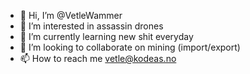 - 👋 Hi, I’m @VetleWammer
- 👀 I’m interested in assassin drones 
- 🌱 I’m currently learning new shit everyday
- 💞️ I’m looking to collaborate on mining (import/export)
- 📫 How to reach me vetle@kodeas.no

<!---
VetleWammer/VetleWammer is a ✨ special ✨ repository because its `README.md` (this file) appears on your GitHub profile.
You can click the Preview link to take a look at your changes.
--->
